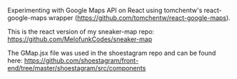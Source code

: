 Experimenting with Google Maps API on React using tomchentw's react-google-maps wrapper (https://github.com/tomchentw/react-google-maps).

This is the react version of my sneaker-map repo:
https://github.com/MelofunkCodes/sneaker-map

The GMap.jsx file was used in the shoestagram repo and can be found here:
https://github.com/shoestagram/front-end/tree/master/shoestagram/src/components

